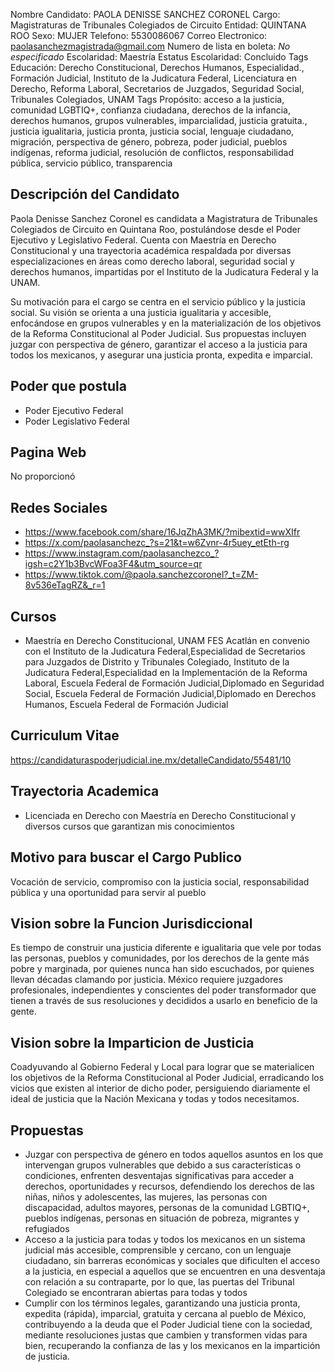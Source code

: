 Nombre Candidato: PAOLA DENISSE SANCHEZ CORONEL
Cargo: Magistraturas de Tribunales Colegiados de Circuito
Entidad: QUINTANA ROO
Sexo: MUJER
Telefono: 5530086067
Correo Electronico: paolasanchezmagistrada@gmail.com
Numero de lista en boleta: *No especificado*
Escolaridad: Maestría
Estatus Escolaridad: Concluido
Tags Educación: Derecho Constitucional, Derechos Humanos, Especialidad., Formación Judicial, Instituto de la Judicatura Federal, Licenciatura en Derecho, Reforma Laboral, Secretarios de Juzgados, Seguridad Social, Tribunales Colegiados, UNAM
Tags Propósito: acceso a la justicia, comunidad LGBTIQ+, confianza ciudadana, derechos de la infancia, derechos humanos, grupos vulnerables, imparcialidad, justicia gratuita., justicia igualitaria, justicia pronta, justicia social, lenguaje ciudadano, migración, perspectiva de género, pobreza, poder judicial, pueblos indígenas, reforma judicial, resolución de conflictos, responsabilidad pública, servicio público, transparencia


## Descripción del Candidato 

Paola Denisse Sanchez Coronel es candidata a Magistratura de Tribunales Colegiados de Circuito en Quintana Roo, postulándose desde el Poder Ejecutivo y Legislativo Federal. Cuenta con Maestría en Derecho Constitucional y una trayectoria académica respaldada por diversas especializaciones en áreas como derecho laboral, seguridad social y derechos humanos, impartidas por el Instituto de la Judicatura Federal y la UNAM.

Su motivación para el cargo se centra en el servicio público y la justicia social. Su visión se orienta a una justicia igualitaria y accesible, enfocándose en grupos vulnerables y en la materialización de los objetivos de la Reforma Constitucional al Poder Judicial. Sus propuestas incluyen juzgar con perspectiva de género, garantizar el acceso a la justicia para todos los mexicanos, y asegurar una justicia pronta, expedita e imparcial.


## Poder que postula

- Poder Ejecutivo Federal
- Poder Legislativo Federal


## Pagina Web

No proporcionó


## Redes Sociales

- https://www.facebook.com/share/16JqZhA3MK/?mibextid=wwXIfr
- https://x.com/paolasanchezc_?s=21&t=w6Zvnr-4r5uey_etEth-rg
- https://www.instagram.com/paolasanchezco_?igsh=c2Y1b3BvcWFoa3F4&utm_source=qr
- https://www.tiktok.com/@paola.sanchezcoronel?_t=ZM-8v536eTagRZ&_r=1


## Cursos

- Maestría en Derecho Constitucional, UNAM FES Acatlán en convenio con el Instituto de la Judicatura Federal,Especialidad de Secretarios para Juzgados de Distrito y Tribunales Colegiado, Instituto de la Judicatura Federal,Especialidad en la Implementación de la Reforma Laboral, Escuela Federal de Formación Judicial,Diplomado en Seguridad Social, Escuela Federal de Formación Judicial,Diplomado en Derechos Humanos, Escuela Federal de Formación Judicial


## Curriculum Vitae

https://candidaturaspoderjudicial.ine.mx/detalleCandidato/55481/10


## Trayectoria Academica

- Licenciada en Derecho con Maestría en Derecho Constitucional y diversos cursos que garantizan mis conocimientos


## Motivo para buscar el Cargo Publico

Vocación de servicio, compromiso con la justicia social, responsabilidad pública y una oportunidad para servir al pueblo


## Vision sobre la Funcion Jurisdiccional

Es tiempo de construir una justicia diferente e igualitaria que vele por todas las personas, pueblos y comunidades, por los derechos de la gente más pobre y marginada, por quienes nunca han sido escuchados, por quienes llevan décadas clamando por justicia. México requiere juzgadores profesionales, independientes y conscientes del poder transformador que tienen a través de sus resoluciones y decididos a usarlo en beneficio de la gente.


## Vision sobre la Imparticion de Justicia

Coadyuvando al Gobierno Federal y Local para lograr que se materialicen los objetivos de la Reforma Constitucional al Poder Judicial, erradicando los vicios que existen al interior de dicho poder, persiguiendo diariamente el ideal de justicia que la Nación Mexicana y todas y todos necesitamos.


## Propuestas

- Juzgar con perspectiva de género en todos aquellos asuntos en los que intervengan grupos vulnerables que debido a sus características o condiciones, enfrenten desventajas significativas para acceder a derechos, oportunidades y recursos, defendiendo los derechos de las niñas, niños y adolescentes, las mujeres, las personas con discapacidad, adultos mayores, personas de la comunidad LGBTIQ+, pueblos indígenas, personas en situación de pobreza, migrantes y refugiados
- Acceso a la justicia para todas y todos los mexicanos en un sistema judicial más accesible, comprensible y cercano, con un lenguaje ciudadano, sin barreras económicas y sociales que dificulten el acceso a la justicia, en especial a aquellos que se encuentren en una desventaja con relación a su contraparte, por lo que, las puertas del Tribunal Colegiado se encontraran abiertas para todas y todos
- Cumplir con los términos legales, garantizando una justicia pronta, expedita (rápida), imparcial, gratuita y cercana al pueblo de México, contribuyendo a la deuda que el Poder Judicial tiene con la sociedad, mediante resoluciones justas que cambien y transformen vidas para bien, recuperando la confianza de las y los mexicanos en la impartición de justicia.

